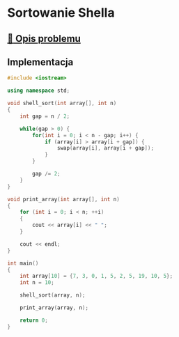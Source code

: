 # Sortowanie Shella

## [:link: Opis problemu](../../../../algorithms/sorting/shell-sort.md)

## Implementacja

```cpp linenums="1"
#include <iostream>

using namespace std;

void shell_sort(int array[], int n)
{
    int gap = n / 2;

    while(gap > 0) {
        for(int i = 0; i < n - gap; i++) {
            if (array[i] > array[i + gap]) {
                swap(array[i], array[i + gap]);
            }
        }

        gap /= 2;
    }
}

void print_array(int array[], int n)
{
    for (int i = 0; i < n; ++i)
    {
        cout << array[i] << " ";
    }

    cout << endl;
}

int main()
{
    int array[10] = {7, 3, 0, 1, 5, 2, 5, 19, 10, 5};
    int n = 10;

    shell_sort(array, n);

    print_array(array, n);

    return 0;
}
```
